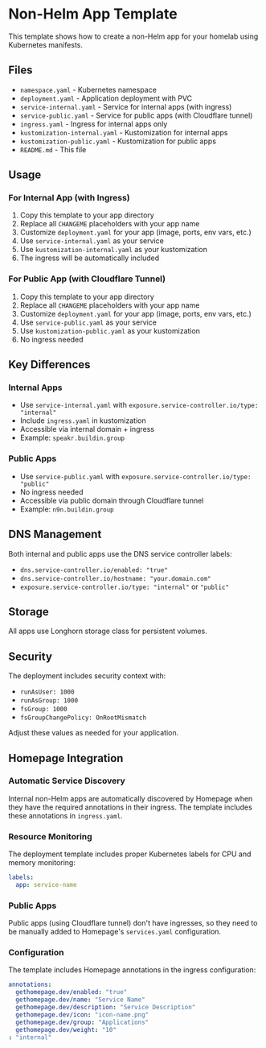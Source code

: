 # Non-Helm App Template

This template shows how to create a non-Helm app for your homelab using Kubernetes manifests.

## Files

- `namespace.yaml` - Kubernetes namespace
- `deployment.yaml` - Application deployment with PVC
- `service-internal.yaml` - Service for internal apps (with ingress)
- `service-public.yaml` - Service for public apps (with Cloudflare tunnel)
- `ingress.yaml` - Ingress for internal apps only
- `kustomization-internal.yaml` - Kustomization for internal apps
- `kustomization-public.yaml` - Kustomization for public apps
- `README.md` - This file

## Usage

### For Internal App (with Ingress)

1. Copy this template to your app directory
2. Replace all `CHANGEME` placeholders with your app name
3. Customize `deployment.yaml` for your app (image, ports, env vars, etc.)
4. Use `service-internal.yaml` as your service
5. Use `kustomization-internal.yaml` as your kustomization
6. The ingress will be automatically included

### For Public App (with Cloudflare Tunnel)

1. Copy this template to your app directory
2. Replace all `CHANGEME` placeholders with your app name
3. Customize `deployment.yaml` for your app (image, ports, env vars, etc.)
4. Use `service-public.yaml` as your service
5. Use `kustomization-public.yaml` as your kustomization
6. No ingress needed

## Key Differences

### Internal Apps
- Use `service-internal.yaml` with `exposure.service-controller.io/type: "internal"`
- Include `ingress.yaml` in kustomization
- Accessible via internal domain + ingress
- Example: `speakr.buildin.group`

### Public Apps
- Use `service-public.yaml` with `exposure.service-controller.io/type: "public"`
- No ingress needed
- Accessible via public domain through Cloudflare tunnel
- Example: `n9n.buildin.group`

## DNS Management

Both internal and public apps use the DNS service controller labels:
- `dns.service-controller.io/enabled: "true"`
- `dns.service-controller.io/hostname: "your.domain.com"`
- `exposure.service-controller.io/type: "internal"` or `"public"`

## Storage

All apps use Longhorn storage class for persistent volumes.

## Security

The deployment includes security context with:
- `runAsUser: 1000`
- `runAsGroup: 1000`
- `fsGroup: 1000`
- `fsGroupChangePolicy: OnRootMismatch`

Adjust these values as needed for your application.

## Homepage Integration

### Automatic Service Discovery

Internal non-Helm apps are automatically discovered by Homepage when they have the required annotations in their ingress. The template includes these annotations in `ingress.yaml`.

### Resource Monitoring

The deployment template includes proper Kubernetes labels for CPU and memory monitoring:

```yaml
labels:
  app: service-name
```

### Public Apps

Public apps (using Cloudflare tunnel) don't have ingresses, so they need to be manually added to Homepage's `services.yaml` configuration.

### Configuration

The template includes Homepage annotations in the ingress configuration:

```yaml
annotations:
  gethomepage.dev/enabled: "true"
  gethomepage.dev/name: "Service Name"
  gethomepage.dev/description: "Service Description"
  gethomepage.dev/icon: "icon-name.png"
  gethomepage.dev/group: "Applications"
  gethomepage.dev/weight: "10"
: "internal"
```
